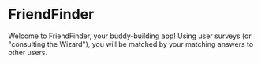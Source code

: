 # FriendFinder

Welcome to FriendFinder, your buddy-building app! Using user surveys (or "consulting the Wizard"), you will be matched by your matching answers to other users.